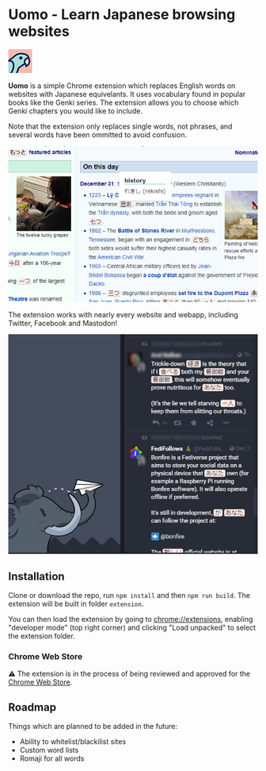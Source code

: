 # Uomo - Learn Japanese browsing websites

![Logo](extension_content/48-icon.png)

**Uomo** is a simple Chrome extension which replaces English words on websites
with Japanese equivelants. It uses vocabulary found in popular books like the
Genki series. The extension allows you to choose which Genki chapters you would
like to include.

Note that the extension only replaces single words, not phrases, and several
words have been ommitted to avoid confusion.

![Screenshot](screen1.png)

The extension works with nearly every website and webapp, including Twitter,
Facebook and Mastodon!

![Screenshot](screen2.png)

## Installation

Clone or download the repo, run `npm install` and then `npm run build`. The
extension will be built in folder `extension`.

You can then load the extension by going to
[chrome://extensions](chrome://extensions), enabling "developer mode" (top right
corner) and clicking "Load unpacked" to select the extension folder.

### Chrome Web Store

⚠️ The extension is in the process of being reviewed and approved for the
[Chrome Web Store](https://chrome.google.com/webstore/category/extensions).

## Roadmap
Things which are planned to be added in the future:
- Ability to whitelist/blackilist sites
- Custom word lists
- Romaji for all words

